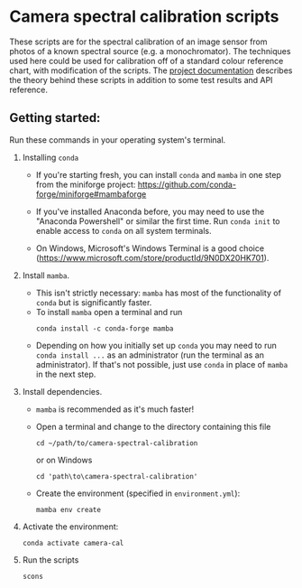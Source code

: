 
# Camera spectral calibration scripts

These scripts are for the spectral calibration of an image sensor from photos of a known spectral source (e.g. a monochromator).
The techniques used here could be used for calibration off of a standard colour reference chart, with modification of the scripts.
The [project documentation](https://s-bear.github.io/camera-spectral-calibration/) describes the theory behind these scripts in addition to some test results and API reference.

## Getting started:

Run these commands in your operating system's terminal.

1. Installing `conda`
    * If you're starting fresh, you can install `conda` and `mamba` in one step from the miniforge project: https://github.com/conda-forge/miniforge#mambaforge

    * If you've installed Anaconda before, you may need to use the "Anaconda Powershell" or similar the first time. Run `conda init` to enable access to `conda` on all system terminals.

    * On Windows, Microsoft's Windows Terminal is a good choice (https://www.microsoft.com/store/productId/9N0DX20HK701).

2. Install `mamba`.
    * This isn't strictly necessary: `mamba` has most of the functionality of `conda` but is significantly faster.
    * To install `mamba` open a terminal and run
        ```
        conda install -c conda-forge mamba
        ```
    * Depending on how you initially set up `conda` you may need to run `conda install ...` as an administrator (run the terminal as an administrator). If that's not possible, just use `conda` in place of `mamba` in the next step.

3. Install dependencies. 
    * `mamba` is recommended as it's much faster!
    * Open a terminal and change to the directory containing this file
        ```
        cd ~/path/to/camera-spectral-calibration
        ```
        or on Windows
        ```
        cd 'path\to\camera-spectral-calibration'
        ```
        
    * Create the environment (specified in `environment.yml`):
        ```
        mamba env create
        ```
4. Activate the environment:
    ```
    conda activate camera-cal
    ```

5. Run the scripts
    ```
    scons
    ```


